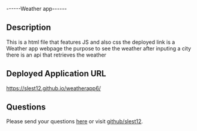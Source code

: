 ------Weather app------
## Description
This is a html file that features JS and also css the deployed link is a Weather app webpage the purpose to see the weather after inputing a city there is an api that retrieves the weather 


## Deployed Application URL
https://slest12.github.io/weatherapp6/





  
  ## Questions
Please send your questions [here](mailto:Slest12@outlook.com?subject=[GitHub]%20Dev%20Connect) or visit [github/slest12](https://github.com/slest12).